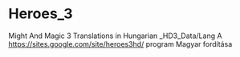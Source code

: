 # Heroes_3
Might And Magic 3 Translations in Hungarian
_HD3_Data/Lang A https://sites.google.com/site/heroes3hd/ program Magyar fordítása
